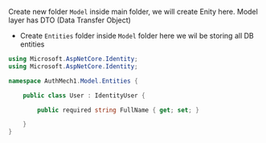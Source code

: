 Create new folder `Model` inside main folder, we will create Enity here.
Model layer has DTO (Data Transfer Object) 

- Create `Entities` folder inside `Model` folder 
here we wil be storing all DB entities  
```C#
using Microsoft.AspNetCore.Identity;
using Microsoft.AspNetCore.Identity;

namespace AuthMech1.Model.Entities {

    public class User : IdentityUser {

        public required string FullName { get; set; }

    }
}
```  